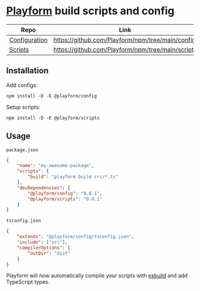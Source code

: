 # [Playform] build scripts and config

| Repo            | Link                                              | Version |
| --------------- | ------------------------------------------------- | ------- |
| [Configuration] | https://github.com/Playform/npm/tree/main/config  | 0.0.1   |
| [Scripts]       | https://github.com/Playform/npm/tree/main/scripts | 0.0.1   |

## Installation

Add configs:

`npm install -D -E @playform/config`

Setup scripts:

`npm install -D -E @playform/scripts`

## Usage

`package.json`

```json
{
	"name": "my-awesome-package",
	"scripts": {
		"build": "playform build src/*.ts"
	},
	"devDependencies": {
		"@playform/config": "0.0.1",
		"@playform/scripts": "0.0.1"
	}
}
```

`tsconfig.json`

```json
{
	"extends": "@playform/config/tsconfig.json",
	"include": ["src"],
	"compilerOptions": {
		"outDir": "dist"
	}
}
```

Playform will now automatically compile your scripts with [esbuild] and add
TypeScript types.

[playform]: https://playform.cloud
[configuration]: https://github.com/Playform/npm/tree/main/config
[scripts]: https://github.com/Playform/npm/tree/main/scripts
[esbuild]: https://npmjs.org/esbuild
